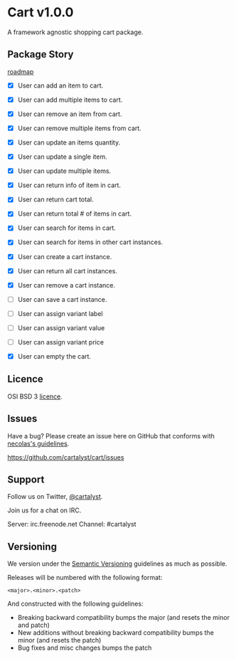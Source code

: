 # Cart v1.0.0

A framework agnostic shopping cart package. 

Package Story 
--------
[roadmap](roadmap.md)

- [x] User can add an item to cart.
- [x] User can add multiple items to cart.
- [x] User can remove an item from cart.
- [x] User can remove multiple items from cart.

- [x] User can update an items quantity.
- [x] User can update a single item.
- [x] User can update multiple items.

- [x] User can return info of item in cart. 
- [x] User can return cart total.
- [x] User can return total # of items in cart.
- [x] User can search for items in cart.
- [x] User can search for items in other cart instances.

- [x] User can create a cart instance.
- [x] User can return all cart instances.
- [x] User can remove a cart instance.
- [ ] User can save a cart instance.

- [ ] User can assign variant label 
- [ ] User can assign variant value
- [ ] User can assign variant price

- [x] User can empty the cart.


Licence
--------

OSI BSD 3 [licence](licence.md).

Issues
--------

Have a bug? Please create an issue here on GitHub that conforms with [necolas's guidelines](https://github.com/necolas/issue-guidelines).

https://github.com/cartalyst/cart/issues

Support
--------

Follow us on Twitter, [@cartalyst](http://twitter.com/cartalyst).

Join us for a chat on IRC.

Server: irc.freenode.net
Channel: #cartalyst

Versioning
----------

We version under the [Semantic Versioning](http://semver.org/) guidelines as much as possible.

Releases will be numbered with the following format:

`<major>.<minor>.<patch>`

And constructed with the following guidelines:

* Breaking backward compatibility bumps the major (and resets the minor and patch)
* New additions without breaking backward compatibility bumps the minor (and resets the patch)
* Bug fixes and misc changes bumps the patch


